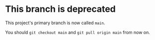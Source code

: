 # This branch is deprecated

This project's primary branch is now called `main`.

You should `git checkout main` and `git pull origin main` from now on.